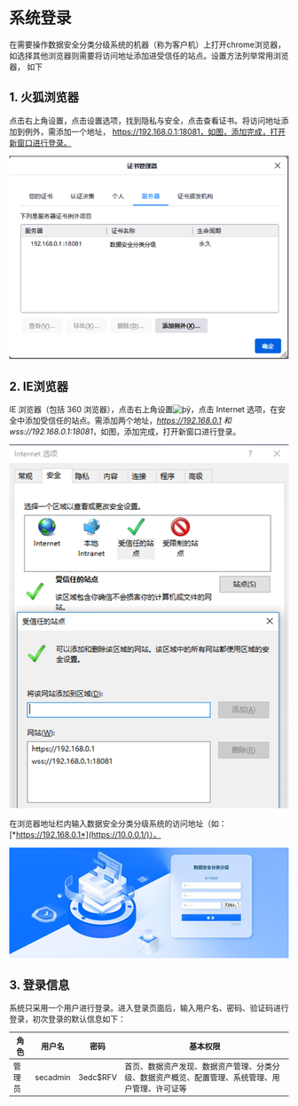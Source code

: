 # 系统登录

在需要操作数据安全分类分级系统的机器（称为客户机）上打开chrome浏览器，如选择其他浏览器则需要将访问地址添加进受信任的站点。设置方法列举常用浏览器， 如下  

## 1. 火狐浏览器

点击右上角设置，点击设置选项，找到隐私与安全，点击查看证书。将访问地址添加到例外，需添加一个地址， https://192.168.0.1:18081，如图，添加完成，打开新窗口进行登录。   

![](/data_classification/images/operation/login/login_1.png)

## 2. IE浏览器

IE 浏览器（包括 360 浏览器），点击右上角设置![þÿ](file:///C:/Users/User/AppData/Local/Temp/msohtmlclip1/01/clip_image001.jpg)，点击 Internet 选项，在安全中添加受信任的站点。需添加两个地址，*https://192.168.0.1* *和* *wss://192.168.0.1:18081*，如图，添加完成，打开新窗口进行登录。

![](/data_classification/images/operation/login/login_4.png)

在浏览器地址栏内输入数据安全分类分级系统的访问地址（如：[*https://192.168.0.1*](https://10.0.0.1/)）。

![](/data_classification/images/operation/login/login_5.png)

## 3. 登录信息

系统只采用一个用户进行登录。进入登录页面后，输入用户名、密码、验证码进行登录，初次登录的默认信息如下：

| 角色   | 用户名   | 密码     | 基本权限                                                     |
| ------ | -------- | -------- | ------------------------------------------------------------ |
| 管理员 | secadmin | 3edc$RFV | 首页、数据资产发现、数据资产管理、分类分级、数据资产概览、配置管理、系统管理、用户管理、许可证等 |
